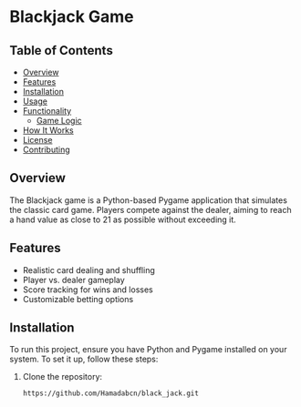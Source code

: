 # Blackjack Game

## Table of Contents
- [Overview](#overview)
- [Features](#features)
- [Installation](#installation)
- [Usage](#usage)
- [Functionality](#functionality)
  - [Game Logic](#game-logic)
- [How It Works](#how-it-works)
- [License](#license)
- [Contributing](#contributing)

## Overview
The Blackjack game is a Python-based Pygame application that simulates the classic card game. Players compete against the dealer, aiming to reach a hand value as close to 21 as possible without exceeding it.

## Features
- Realistic card dealing and shuffling
- Player vs. dealer gameplay
- Score tracking for wins and losses
- Customizable betting options

## Installation
To run this project, ensure you have Python and Pygame installed on your system. To set it up, follow these steps:

1. Clone the repository:
   ```bash
   https://github.com/Hamadabcn/black_jack.git
